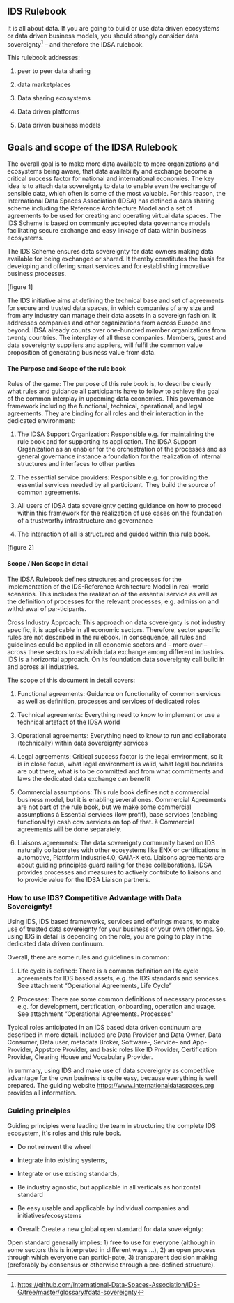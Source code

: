## IDS Rulebook

It is all about data. If you are going to build or use data driven ecosystems 
or data driven business models, you should strongly consider data sovereignty[^1] 
– and therefore the [IDSA rulebook](https://internationaldataspaces.org/download/19008/). 

This rulebook addresses: 

1. peer to peer data sharing 

2. data marketplaces 

3. Data sharing ecosystems 

4. Data driven platforms 

5. Data driven business models 

## Goals and scope of the IDSA Rulebook

The overall goal is to make more data available to more organizations and ecosystems being aware, 
that data availability and exchange become a critical success factor for national and international 
economies. The key idea is to attach data sovereignty to data to enable even the exchange of 
sensible data, which often is some of the most valuable. For this reason, the International 
Data Spaces Association (IDSA) has defined a data sharing scheme including the Reference 
Architecture Model and a set of agreements to be used for creating and operating virtual 
data spaces. The IDS Scheme is based on commonly accepted data governance models facilitating 
secure exchange and easy linkage of data within business ecosystems.

The IDS Scheme ensures data sovereignty for data owners making data available for being exchanged 
or shared. It thereby constitutes the basis for developing and offering smart services and for
establishing innovative business processes.

[figure 1]

The IDS initiative aims at defining the technical base and set of agreements for secure and trusted 
data spaces, in which companies of any size and from any industry can manage their data assets in a 
sovereign fashion. It addresses companies and other organizations from across Europe and beyond. 
IDSA already counts over one-hundred member organizations from twenty countries. The interplay of 
all these companies. Members, guest and data sovereignty suppliers and appliers, will fulfil the
common value proposition of generating business value from data.

#### The Purpose and Scope of the rule book

Rules of the game: The purpose of this rule book is, to describe clearly what rules and guidance 
all participants have to follow to achieve the goal of the common interplay in upcoming data 
economies. This governance framework including the functional, technical, operational, and legal 
agreements. They are binding for all roles and their interaction in the dedicated environment:

1. The IDSA Support Organization: Responsible e.g. for maintaining the rule book and for 
supporting its application. The IDSA Support Organization as an enabler for the orchestration 
of the processes and as general governance instance a foundation for the realization of 
internal structures and interfaces to other parties

2. The essential service providers: Responsible e.g. for providing the essential services 
needed by all participant. They build the source of common agreements.

3. All users of IDSA data sovereignty getting guidance on how to proceed within this framework 
for the realization of use cases on the foundation of a trustworthy infrastructure and governance

4. The interaction of all is structured and guided within this rule book.

[figure 2]

####	Scope / Non Scope in detail 

The IDSA Rulebook defines structures and processes for the implementation of the 
IDS-Reference Architecture Model in real-world scenarios. This includes the 
realization of the essential service as well as the definition of processes for 
the relevant processes, e.g. admission and withdrawal of par-ticipants. 


Cross Industry Approach: This approach on data sovereignty is not industry specific, 
it is applicable in all economic sectors. Therefore, sector specific rules are not 
described in the rulebook. In consequence, all rules and guidelines could be applied 
in all economic sectors and – more over – across these sectors to establish data 
exchange among different industries. IDS is a horizontal approach. On its foundation 
data sovereignty call build in and across all industries.


The scope of this document in detail covers:
1. Functional agreements: Guidance on functionality of common services as well as definition, 
processes and services of dedicated roles

2. Technical agreements: Everything need to know to implement or use a technical 
artefact of the IDSA world

3. Operational agreements: Everything need to know to run and collaborate (technically) within 
data sovereignty services

4. Legal agreements: Critical success factor is the legal environment, so it is in close focus, 
what legal environment is valid, what legal boundaries are out there, what is to be committed 
and from what commitments and laws the dedicated data exchange can benefit

5. Commercial assumptions: This rule book defines not a commercial business model, but it is
enabling several ones. Commercial Agreements are not part of the rule book, but we make some 
commercial assumptions à Essential services (low profit), base services (enabling functionality) 
cash cow services on top of that. à Commercial agreements will be done separately.

6. Liaisons agreements: The data sovereignty community based on IDS naturally collaborates with 
other ecosystems like ENX or certifications in automotive, Plattform Industrie4.0, GAIA-X etc.
Liaisons agreements are about guiding principles guard railing for these collaborations. IDSA 
provides processes and measures to actively contribute to liaisons and to provide value for 
the IDSA Liaison partners. 


###	How to use IDS? Competitive Advantage with Data Sovereignty!
 
Using IDS, IDS based frameworks, services and offerings means, to make use of trusted data 
sovereignty for your business or your own offerings. So, using IDS in detail is depending on
the role, you are going to play in the dedicated data driven continuum.


Overall, there are some rules and guidelines in common:

1.	Life cycle is defined: There is a common definition on life cycle agreements for IDS based assets, 
e.g. the IDS standards and services. See attachment “Operational Agreements, Life Cycle”

2.	Processes: There are some common definitions of necessary processes e.g. for development, 
certification, onboarding, operation and usage. See attachment “Operational Agreements. Processes”

Typical roles anticipated in an IDS based data driven continuum are described in more detail. Included 
are Data Provider and Data Owner, Data Consumer, Data user, metadata Broker, Software-, Service- and 
App-Provider, Appstore Provider, and basic roles like ID Provider, Certification Provider, Clearing 
House and Vocabulary Provider.

In summary, using IDS and make use of data sovereignty as competitive advantage for the own business 
is quite easy, because everything is well prepared. The guiding website https://www.internationaldataspaces.org 
provides all information.

### Guiding principles

Guiding principles were leading the team in structuring the complete IDS ecosystem, it´s roles and this rule book. 

-	Do not reinvent the wheel

-	Integrate into existing systems, 

-	Integrate or use existing standards,

-	Be industry agnostic, but applicable in all verticals as horizontal standard

-	Be easy usable and applicable by individual companies and initiatives/ecosystems

-	Overall: Create a new global open standard for data sovereignty:

Open standard generally implies: 1) free to use for everyone (although in some sectors this is interpreted in different ways ...), 
2) an open process through which everyone can partici-pate, 3) transparent decision making (preferably by 
consensus or otherwise through a pre-defined structure).



[^1]: https://github.com/International-Data-Spaces-Association/IDS-G/tree/master/glossary#data-sovereignty
